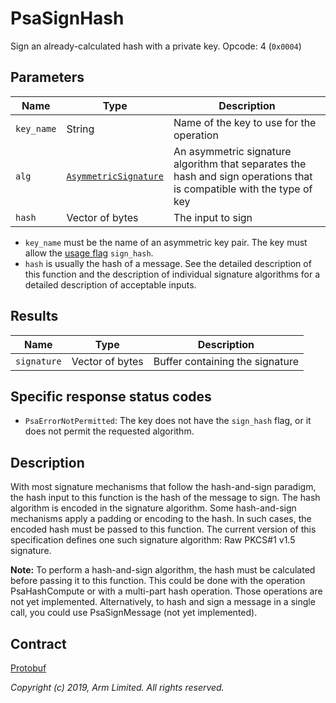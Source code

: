 # PsaSignHash

Sign an already-calculated hash with a private key. Opcode: 4 (`0x0004`)

## Parameters

| Name       | Type                                                                    | Description                                                                                                           |
|------------|-------------------------------------------------------------------------|-----------------------------------------------------------------------------------------------------------------------|
| `key_name` | String                                                                  | Name of the key to use for the operation                                                                              |
| `alg`      | [`AsymmetricSignature`](psa_algorithm.md#asymmetricsignature-algorithm) | An asymmetric signature algorithm that separates the hash and sign operations that is compatible with the type of key |
| `hash`     | Vector of bytes                                                         | The input to sign                                                                                                     |

- `key_name` must be the name of an asymmetric key pair. The key must allow the [usage
   flag](psa_key_attributes.md#usageflags-type) `sign_hash`.
- `hash` is usually the hash of a message. See the detailed description of this function and the
   description of individual signature algorithms for a detailed description of acceptable inputs.

## Results

| Name        | Type            | Description                     |
|-------------|-----------------|---------------------------------|
| `signature` | Vector of bytes | Buffer containing the signature |

## Specific response status codes

- `PsaErrorNotPermitted`: The key does not have the `sign_hash` flag, or it does not permit the
   requested algorithm.

## Description

With most signature mechanisms that follow the hash-and-sign paradigm, the hash input to this
function is the hash of the message to sign. The hash algorithm is encoded in the signature
algorithm. Some hash-and-sign mechanisms apply a padding or encoding to the hash. In such cases, the
encoded hash must be passed to this function. The current version of this specification defines one
such signature algorithm: Raw PKCS#1 v1.5 signature.

**Note:** To perform a hash-and-sign algorithm, the hash must be calculated before passing it to
this function. This could be done with the operation PsaHashCompute or with a multi-part hash
operation. Those operations are not yet implemented. Alternatively, to hash and sign a message in a
single call, you could use PsaSignMessage (not yet implemented).

## Contract

[Protobuf](https://github.com/parallaxsecond/parsec-operations/blob/master/protobuf/psa_sign_hash.proto)

*Copyright (c) 2019, Arm Limited. All rights reserved.*
